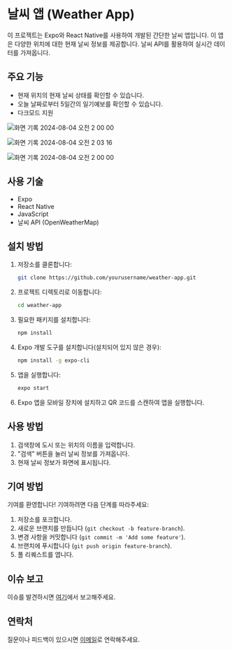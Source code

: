 
# 날씨 앱 (Weather App)

이 프로젝트는 Expo와 React Native를 사용하여 개발된 간단한 날씨 앱입니다. 이 앱은 다양한 위치에 대한 현재 날씨 정보를 제공합니다. 날씨 API를 활용하여 실시간 데이터를 가져옵니다.

## 주요 기능

- 현재 위치의 현재 날씨 상태를 확인할 수 있습니다.
- 오늘 날짜로부터 5일간의 일기예보를 확인할 수 있습니다.
- 다크모드 지원

![화면 기록 2024-08-04 오전 2 00 00](https://github.com/user-attachments/assets/cf267edb-f639-4988-b18e-51fc549b62dc)

![화면 기록 2024-08-04 오전 2 03 16](https://github.com/user-attachments/assets/17580b72-2230-4c12-997b-9fb4aa37ad38)

![화면 기록 2024-08-04 오전 2 00 00](https://github.com/user-attachments/assets/3bb9e326-2570-4adb-b035-f676ae532b74)


## 사용 기술

- Expo
- React Native
- JavaScript
- 날씨 API (OpenWeatherMap)

## 설치 방법

1. 저장소를 클론합니다:

   ```bash
   git clone https://github.com/yourusername/weather-app.git
   ```

2. 프로젝트 디렉토리로 이동합니다:

   ```bash
   cd weather-app
   ```

3. 필요한 패키지를 설치합니다:

   ```bash
   npm install
   ```

4. Expo 개발 도구를 설치합니다(설치되어 있지 않은 경우):

   ```bash
   npm install -g expo-cli
   ```

5. 앱을 실행합니다:

   ```bash
   expo start
   ```

6. Expo 앱을 모바일 장치에 설치하고 QR 코드를 스캔하여 앱을 실행합니다.

## 사용 방법

1. 검색창에 도시 또는 위치의 이름을 입력합니다.
2. "검색" 버튼을 눌러 날씨 정보를 가져옵니다.
3. 현재 날씨 정보가 화면에 표시됩니다.

## 기여 방법

기여를 환영합니다! 기여하려면 다음 단계를 따라주세요:

1. 저장소를 포크합니다.
2. 새로운 브랜치를 만듭니다 (`git checkout -b feature-branch`).
3. 변경 사항을 커밋합니다 (`git commit -m 'Add some feature'`).
4. 브랜치에 푸시합니다 (`git push origin feature-branch`).
5. 풀 리퀘스트를 엽니다.

## 이슈 보고

이슈를 발견하시면 [여기](https://github.com/Hira-Yuki/weather-RN/issues)에서 보고해주세요.

## 연락처

질문이나 피드백이 있으시면 [이메일](mailto:cjsdlf44@gmail.com?subject=Your%20React%20Native%20Weather%20App%20Feedback)로 연락해주세요.
